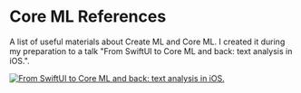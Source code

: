 # Core ML References

A list of useful materials about Create ML and Core ML. I created it during my preparation to a talk "From SwiftUI to Core ML and back: text analysis in iOS.".

[![From SwiftUI to Core ML and back: text analysis in iOS.](http://img.youtube.com/vi/Jp643WnAIOE/0.jpg)](http://www.youtube.com/watch?v=Jp643WnAIOE "Video Title")